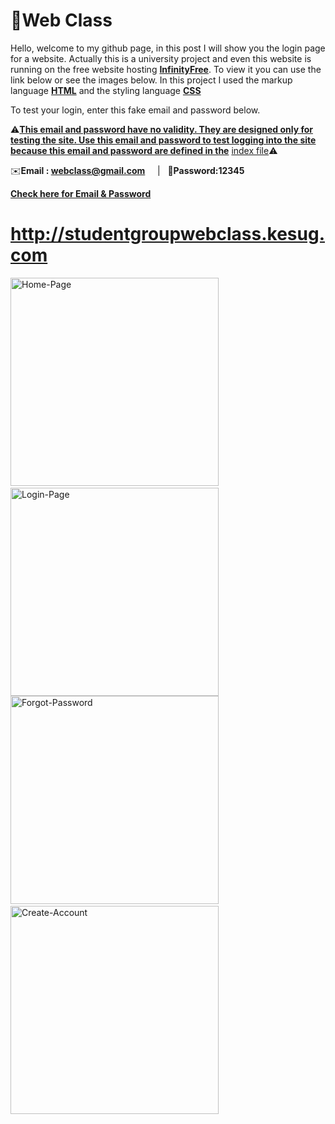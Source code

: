 # 📘Web Class
Hello, welcome to my github page, in this post I will show you the login page for a website. Actually this is a university project and even this website is running on the free website hosting **[InfinityFree](https://www.infinityfree.com)**. To view it you can use the link below or see the images below. In this project I used the markup language **<ins>HTML</ins>** and the styling language **<ins>CSS</ins>**

To test your login, enter this fake email and password below.

⚠️<ins>__This email and password have no validity. They are designed only for testing the site. Use this email and password to test logging into the site because this email and password are defined in the__</ins> [index file](https://github.com/Beny-sys/webclass/blob/main/codes/index.html)⚠️

✉️**Email : webclass@gmail.com**     |   🔑**Password:12345**

**[Check here for Email & Password](https://github.com/Beny-sys/webclass/blob/8928c667843cbec8943f3df75274aba729863da1/codes/index.html#L44)**

# http://studentgroupwebclass.kesug.com

<img src="https://github.com/Beny-sys/webclass/blob/main/image/Home-page.png?raw=true" alt="Home-Page" width="333"> <img src="https://github.com/Beny-sys/webclass/blob/main/image/Login.png?raw=true" alt="Login-Page" width="333">
<img src="https://github.com/Beny-sys/webclass/blob/main/image/Forgot-password.png?raw=true" alt="Forgot-Password" width="333"> <img src="https://github.com/Beny-sys/webclass/blob/main/image/Create-account.png?raw=true" alt="Create-Account" width="333">
